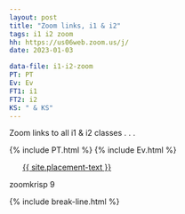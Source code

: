 ```yaml
---
layout: post
title: "Zoom links, i1 & i2"
tags: i1 i2 zoom
hh: https://us06web.zoom.us/j/
date: 2023-01-03

data-file: i1-i2-zoom
PT: PT
Ev: Ev
FT1: i1
FT2: i2
KS: " & KS"
---
```


Zoom links to all i1 & i2 classes . . .

<!-- {% include FT2.html %} -->
<!-- {% include FT1.html %} -->
{% include PT.html %}
{% include Ev.html %}

<div class="wrap">
  <ul style="list-style: none;" class="buttons">
    <li class="buttons__item">
      <a class="shiney" href="{{ site.placement-link }}">{{ site.placement-text }}</a>
    </li>
  </ul>
  <p>zoomkrisp 9</p>
</div>

{% include break-line.html %}

